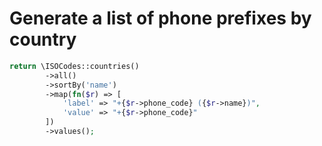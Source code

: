 # Generate a list of phone prefixes by country

```php
return \ISOCodes::countries()
        ->all()
        ->sortBy('name')
        ->map(fn($r) => [
            'label' => "+{$r->phone_code} ({$r->name})",
            'value' => "+{$r->phone_code}"
        ])
        ->values();
```